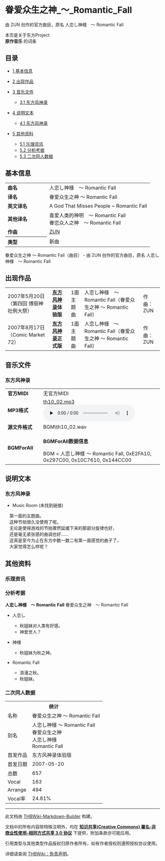 # 眷爱众生之神_～_Romantic_Fall

<!-- source html: G:\repos\THBWiki-Markdown-Builder\THBWikiMarkdown\Temp\main\1\1a\ns0%3A%E7%9C%B7%E7%88%B1%E4%BC%97%E7%94%9F%E4%B9%8B%E7%A5%9E_%EF%BD%9E_Romantic_Fall.html -->

由 ZUN 创作的官方曲目，原名 人恋し神様　～ Romantic Fall

本页是关于东方Project  
 **原作音乐** 的词条
## 目录

- [1 基本信息](#基本信息)
- [2 出现作品](#出现作品)
- [3 音乐文件](#音乐文件)

  - [3.1 东方风神录](#东方风神录)



- [4 说明文本](#说明文本)

  - [4.1 东方风神录](#东方风神录_2)



- [5 其他资料](#其他资料)

  - [5.1 乐理资讯](#乐理资讯)
  - [5.2 分析考据](#分析考据)
  - [5.3 二次同人数据](#二次同人数据)







## 基本信息

<table><tbody><tr><td style="width:120px"><b>曲名</b></td><td style="width:320px">人恋し神様　～ Romantic Fall</td></tr><tr><td><b>译名</b></td><td>眷爱众生之神 ～ Romantic Fall</td></tr><tr><td><b>英文译名</b></td><td>A God That Misses People ~ Romantic Fall</td></tr><tr><td><b>其他译名</b></td><td>喜爱人类的神明　～ Romantic Fall<br>眷恋众人之神　～ Romantic Fall</td></tr><tr><td><b>作曲</b></td><td><a href="./ZUN.md" title="ZUN">ZUN</a></td></tr><tr><th style="text-align: left;"><b>类型</b></th><td>新曲</td></tr></tbody></table>

眷爱众生之神 ～ Romantic Fall（曲目） - 由 ZUN 创作的官方曲目，原名 人恋し神様　～ Romantic Fall
## 出现作品

<table>
<tbody><tr><td>2007年5月20日（第四回 博丽神社例大祭）</td><td><b><a href="./东方风神录.md" title="东方风神录">东方风神录</a>体验版</b></td><td>1面主题曲</td><td style="padding-left:5px;">人恋し神様　～ Romantic Fall（眷爱众生之神 ～ Romantic Fall）</td><td style="padding-left:10px;">作曲：ZUN</td></tr>
<tr><td>2007年8月17日（Comic Market 72）</td><td><b><a href="./东方风神录.md" title="东方风神录">东方风神录</a>正式版</b></td><td>1面主题曲</td><td style="padding-left:5px;">人恋し神様　～ Romantic Fall（眷爱众生之神 ～ Romantic Fall）</td><td style="padding-left:10px;">作曲：ZUN</td></tr>
</tbody></table>


## 音乐文件
### 东方风神录

<table><tbody><tr class="mw-empty-elt"></tr><tr><td width="100"><b>官方MIDI</b></td><td>无官方MIDI</td></tr><tr><td><b>MP3格式</b></td><td><a href="./文件-th10_02.mp3.md" title="文件:th10 02.mp3">th10_02.mp3</a><br><audio src="https://upload.thwiki.cc/6/60/th10_02.mp3" loop="" controls="" preload="none"></audio></td></tr><tr><td><b>源文件格式</b></td><td>BGM\th10_02.wav</td></tr><tr><td><b>BGMForAll</b></td><td><div class="mw-collapsible mw-collapsed">
<p><b>BGMForAll数据信息</b>
</p>
<div class="mw-collapsible-content">BGM = 人恋し神樣 ～ Romantic Fall, 0xE2FA10, 0x297C00, 0x10C7610, 0x144CC00</div>
</div>
</td></tr></tbody></table>


## 说明文本
### 东方风神录
- Music Room (未找到链接)

　第一面的主题曲。  
　这种节拍很久没使用了呢。  
　无论是使得游戏的节拍骤然延缓下来的那部分旋律也好，  
　还是毫无紧张感的曲调也好……  
　这真是至今为止在东方中数一数二有第一面感觉的曲子了，  
　大家觉得怎么样呢？
## 其他资料
### 乐理资讯
### 分析考据
  
 **人恋し神様　～ Romantic Fall**  眷爱众生之神　～ Romantic Fall
  

- 人恋し
  - 秋姐妹对人类有好感。
  - 神爱世人？

- 神様
  - 秋姐妹为秋之神。

- Romantic Fall
  - 浪漫之秋。
  - 秋姐妹。


### 二次同人数据

<table><tbody><tr><th colspan="2">统计</th></tr>
<tr><td>名称</td><td>眷爱众生之神 ～ Romantic Fall</td></tr>
<tr><td>别名</td><td>人恋し神様 ～ Romantic Fall<br>眷爱众生之神<br>人恋し神様<br>Romantic Fall</td></tr>
<tr><td>首发作品</td><td>东方风神录体验版</td></tr>
<tr><td>首发日期</td><td>2007-05-20</td></tr>
<tr><td>总数</td><td>657</td></tr>
<tr><td>Vocal</td><td>163</td></tr>
<tr><td>Arrange</td><td>494</td></tr>
<tr><td>Vocal率</td><td>24.81%</td></tr>
</tbody></table>




  
  

  





---

此文档由 [THBWiki-Markdown-Builder](https://github.com/Delsin-Yu/THBWiki-Markdown-Builder) 构建。

文档中的所有内容除特殊注明外，均在 [**知识共享(Creative Commons) 署名-非商业性使用-相同方式共享 3.0 协议**](https://creativecommons.org/licenses/by-sa/3.0/deed.zh-hans) 下提供，附加条款亦可能应用。

引用类型与其他类型作品版权归原作者所有，如有作者授权则遵照授权协议使用。

详细请查阅 [THBWiki：免责声明](https://thbwiki.cc/THBWiki:%E5%85%8D%E8%B4%A3%E5%A3%B0%E6%98%8E)。

